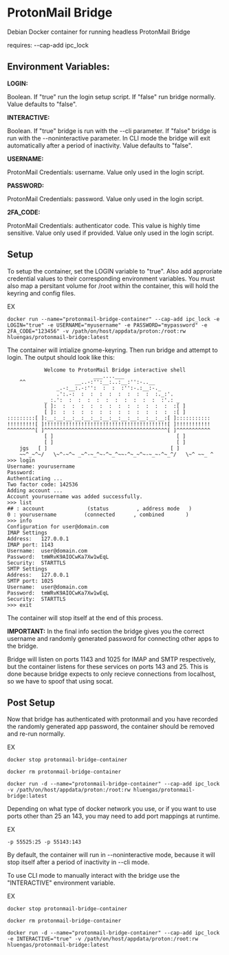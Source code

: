 # ProtonMail Bridge

Debian Docker container for running headless ProtonMail Bridge

requires: --cap-add ipc_lock

## Environment Variables:

**LOGIN:**

Boolean. If "true" run the login setup script. If "false" run bridge normally. Value defaults to "false".

**INTERACTIVE:**

Boolean. If "true" bridge is run with the --cli parameter. If "false" bridge is run with the --noninteractive parameter. In CLI mode the bridge will exit automatically after a period of inactivity. Value defaults to "false".

**USERNAME:**

ProtonMail Credentials: username. Value only used in the login script.

**PASSWORD:**

ProtonMail Credentials: password. Value only used in the login script.

**2FA_CODE:**

ProtonMail Credentials: authenticator code. This value is highly time sensitive. Value only used if provided. Value only used in the login script.

## Setup

To setup the container, set the LOGIN variable to "true". Also add approriate credential values to their corresponding environment variables. You must also map a persitant volume for /root within the container, this will hold the keyring and config files.

EX

    docker run --name="protonmail-bridge-container" --cap-add ipc_lock -e LOGIN="true" -e USERNAME="myusername" -e PASSWORD="mypassword" -e 2FA_CODE="123456" -v /path/on/host/appdata/proton:/root:rw hluengas/protonmail-bridge:latest

The container will intialize gnome-keyring. Then run bridge and attempt to login. The output should look like this:

                Welcome to ProtonMail Bridge interactive shell
                                ___....___
        ^^                __..-:'':__:..:__:'':-..__
                    _.-:__:.-:'':  :  :  :'':-.:__:-._
                    .':.-:  :  :  :  :  :  :  :  :  :._:'.
                _ :.':  :  :  :  :  :  :  :  :  :  :  :'.: _
                [ ]:  :  :  :  :  :  :  :  :  :  :  :  :  :[ ]
                [ ]:  :  :  :  :  :  :  :  :  :  :  :  :  :[ ]
    :::::::::[ ]:__:__:__:__:__:__:__:__:__:__:__:__:__:[ ]:::::::::::
    !!!!!!!!![ ]!!!!!!!!!!!!!!!!!!!!!!!!!!!!!!!!!!!!!!!![ ]!!!!!!!!!!!
    ^^^^^^^^^[ ]^^^^^^^^^^^^^^^^^^^^^^^^^^^^^^^^^^^^^^^^[ ]^^^^^^^^^^^
                [ ]                                        [ ]
                [ ]                                        [ ]
        jgs   [ ]                                        [ ]
        ~~^_~^~/   \~^-~^~ _~^-~_^~-^~_^~~-^~_~^~-~_~-^~_^/   \~^ ~~_ ^
    >>> login
    Username: yourusername
    Password: 
    Authenticating ... 
    Two factor code: 142536
    Adding account ...
    Account yourusername was added successfully.
    >>> list
    ## : account              (status         , address mode   )
    0 : yourusername         (connected      , combined       )
    >>> info
    Configuration for user@domain.com
    IMAP Settings
    Address:   127.0.0.1
    IMAP port: 1143
    Username:  user@domain.com
    Password:  tmWRvK9AIOCwKa7Xw1wEqL
    Security:  STARTTLS
    SMTP Settings
    Address:   127.0.0.1
    SMTP port: 1025
    Username:  user@domain.com
    Password:  tmWRvK9AIOCwKa7Xw1wEqL
    Security:  STARTTLS
    >>> exit

The container will stop itself at the end of this process.

**IMPORTANT:**
In the final info section the bridge gives you the correct username and randomly generated password for connecting other apps to the bridge. 

Bridge will listen on ports 1143 and 1025 for IMAP and SMTP respectively, but the container listens for these services on ports 143 and 25. This is done because bridge expects to only recieve connections from localhost, so we have to spoof that using socat.

## Post Setup

Now that bridge has authenticated with protonmail and you have recorded the randomly generated app password, the container should be removed and re-run normally.

EX

    docker stop protonmail-bridge-container

    docker rm protonmail-bridge-container

    docker run -d --name="protonmail-bridge-container" --cap-add ipc_lock -v /path/on/host/appdata/proton:/root:rw hluengas/protonmail-bridge:latest

Depending on what type of docker network you use, or if you want to use ports other than 25 an 143, you may need to add port mappings at runtime.

EX

    -p 55525:25 -p 55143:143

By default, the container will run in --noninteractive mode, because it will stop itself after a period of inactivity in --cli mode.

To use CLI mode to manually interact with the bridge use the "INTERACTIVE" environment variable.

EX

    docker stop protonmail-bridge-container

    docker rm protonmail-bridge-container

    docker run -d --name="protonmail-bridge-container" --cap-add ipc_lock -e INTERACTIVE="true" -v /path/on/host/appdata/proton:/root:rw hluengas/protonmail-bridge:latest
